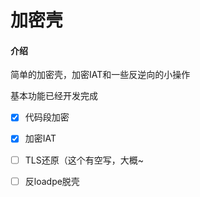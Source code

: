 # 加密壳

#### 介绍

简单的加密壳，加密IAT和一些反逆向的小操作

基本功能已经开发完成

- [X] 代码段加密

- [X] 加密IAT

- [ ] TLS还原（这个有空写，大概~
 
- [ ] 反loadpe脱壳

